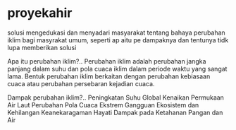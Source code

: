 # proyekahir
solusi
mengedukasi dan menyadari masyarakat tentang bahaya perubahan iklim bagi masyrakat umum, seperti ap aitu pe dampaknya dan tentunya tidk lupa memberikan solusi

Apa itu perubahan iklim?..
Perubahan iklim adalah perubahan jangka panjang dalam suhu dan pola cuaca iklim dalam periode waktu yang sangat lama. Bentuk perubahan iklim berkaitan dengan perubahan kebiasaan cuaca atau perubahan persebaran kejadian cuaca. 

Dampak perubahan iklim?..
Peningkatan Suhu Global
Kenaikan Permukaan Air Laut
Perubahan Pola Cuaca Ekstrem
Gangguan Ekosistem dan Kehilangan Keanekaragaman Hayati
Dampak pada Ketahanan Pangan dan Air
